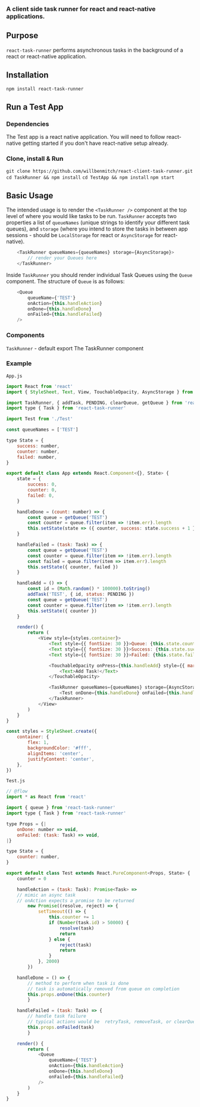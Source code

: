 ### A client side task runner for react and react-native applications.

## Purpose
`react-task-runner` performs asynchronous tasks in the background of a react or react-native application.

## Installation
`npm install react-task-runner`

## Run a Test App
### Dependencies
The Test app is a react native application. You will need to follow react-native getting started if you don't have react-native setup already.

### Clone, install & Run
`git clone https://github.com/willbenmitch/react-client-task-runner.git`
`cd TaskRunner && npm install`
`cd TestApp && npm install`
`npm start`

## Basic Usage
The intended usage is to render the `<TaskRunner />` component at the top level of where you would like tasks to be run.
`TaskRunner` accepts two properties a list of `queueNames` (unique strings to identify your different task queues), and `storage` (where you intend to store the tasks in between app sessions - should be `LocalStorage` for react or `AsyncStorage` for react-native).

```javascript
    <TaskRunner queueNames={queueNames} storage={AsyncStorage}>
        // render your Queues here
    </TaskRunner>
```

Inside `TaskRunner` you should render individual Task Queues using the `Queue` component. The structure of `Queue` is as follows:
```javascript
    <Queue
        queueName={'TEST'}
        onAction={this.handleAction}
        onDone={this.handleDone}
        onFailed={this.handleFailed}
    />
```

### Components
`TaskRunner` - default export
The TaskRunner component

### Example


`App.js`
```javascript
import React from 'react'
import { StyleSheet, Text, View, TouchableOpacity, AsyncStorage } from 'react-native'

import TaskRunner, { addTask, PENDING, clearQueue, getQueue } from 'react-task-runner'
import type { Task } from 'react-task-runner'

import Test from './Test'

const queueNames = ['TEST']

type State = {
    success: number,
    counter: number,
    failed: number,
}

export default class App extends React.Component<{}, State> {
    state = {
        success: 0,
        counter: 0,
        failed: 0,
    }

    handleDone = (count: number) => {
        const queue = getQueue('TEST')
        const counter = queue.filter(item => !item.err).length
        this.setState(state => ({ counter, success: state.success + 1 }))
    }

    handleFailed = (task: Task) => {
        const queue = getQueue('TEST')
        const counter = queue.filter(item => !item.err).length
        const failed = queue.filter(item => item.err).length
        this.setState({ counter, failed })
    }

    handleAdd = () => {
        const id = (Math.random() * 100000).toString()
        addTask('TEST', { id, status: PENDING })
        const queue = getQueue('TEST')
        const counter = queue.filter(item => !item.err).length
        this.setState({ counter })
    }

    render() {
        return (
            <View style={styles.container}>
                <Text style={{ fontSize: 30 }}>Queue: {this.state.counter}</Text>
                <Text style={{ fontSize: 30 }}>Success: {this.state.success}</Text>
                <Text style={{ fontSize: 30 }}>Failed: {this.state.failed}</Text>

                <TouchableOpacity onPress={this.handleAdd} style={{ margin: 40 }}>
                    <Text>Add Task!</Text>
                </TouchableOpacity>

                <TaskRunner queueNames={queueNames} storage={AsyncStorage}>
                    <Test onDone={this.handleDone} onFailed={this.handleFailed} />
                </TaskRunner>
            </View>
        )
    }
}

const styles = StyleSheet.create({
    container: {
        flex: 1,
        backgroundColor: '#fff',
        alignItems: 'center',
        justifyContent: 'center',
    },
})
```

`Test.js`

```javascript
// @flow
import * as React from 'react'

import { queue } from 'react-task-runner'
import type { Task } from 'react-task-runner'

type Props = {|
    onDone: number => void,
    onFailed: (task: Task) => void,
|}

type State = {
    counter: number,
}

export default class Test extends React.PureComponent<Props, State> {
    counter = 0

    handleAction = (task: Task): Promise<Task> =>
    // mimic an async task
    // onAction expects a promise to be returned
        new Promise((resolve, reject) => {
            setTimeout(() => {
                this.counter += 1
                if (Number(task.id) > 50000) {
                    resolve(task)
                    return
                } else {
                    reject(task)
                    return
                }
            }, 2000)
        })

    handleDone = () => {
        // method to perform when task is done
        // task is automatically removed from queue on completion
        this.props.onDone(this.counter)
        }

    handleFailed = (task: Task) => {
        // handle task failure
        // typical actions would be  retryTask, removeTask, or clearQueue 
        this.props.onFailed(task)
        }

    render() {
        return (
            <Queue
                queueName={'TEST'}
                onAction={this.handleAction}
                onDone={this.handleDone}
                onFailed={this.handleFailed}
            />
        )
    }
}

```